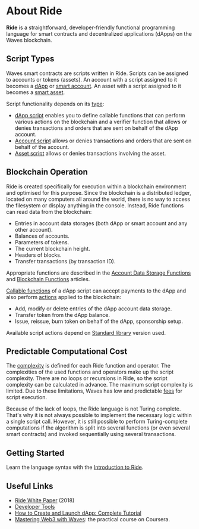 # About Ride

**Ride** is a straightforward, developer-friendly functional programming language for smart contracts and decentralized applications (dApps) on the Waves blockchain.

## Script Types

Waves smart contracts are scripts written in Ride. Scripts can be assigned to accounts or tokens (assets). An account with a script assigned to it becomes a [dApp](/en/building-apps/smart-contracts/what-is-a-dapp) or [smart account](/en/building-apps/smart-contracts/smart-account). An asset with a script assigned to it becomes a [smart asset](/en/building-apps/smart-contracts/smart-assets).

Script functionality depends on its [type](/en/ride/script):

* [dApp script](/en/ride/script/script-types/dapp-script) enables you to define сallable functions that can perform various actions on the blockchain and a verifier function that allows or denies transactions and orders that are sent on behalf of the dApp account.
* [Account script](/en/ride/script/script-types/account-script) allows or denies transactions and orders that are sent on behalf of the account.
* [Asset script](/en/ride/script/script-types/asset-script) allows or denies transactions involving the asset.

## Blockchain Operation

Ride is created specifically for execution within a blockchain environment and optimised for this purpose. Since the blockchain is a distributed ledger, located on many computers all around the world, there is no way to access the filesystem or display anything in the console. Instead, Ride functions can read data from the blockchain:

* Entries in account data storages (both dApp or smart account and any other account).
* Balances of accounts.
* Parameters of tokens.
* The current blockchain height.
* Headers of blocks.
* Transfer transactions (by transaction ID).

Appropriate functions are described in the [Account Data Storage Functions](/en/ride/functions/built-in-functions/account-data-storage-functions) and [Blockchain Functions](/en/ride/functions/built-in-functions/blockchain-functions) articles.

[Callable functions](/en/ride/functions/callable-function) of a dApp script can accept payments to the dApp and also perform [actions](/en/ride/structures/script-actions/readme) applied to the blockchain:

* Add, modify or delete entries of the dApp account data storage.
* Transfer token from the dApp balance.
* Issue, reissue, burn token on behalf of the dApp, sponsorship setup.

Available script actions depend on [Standard library](/en/ride/script/standard-library) version used.

## Predictable Computational Cost

The [complexity](/en/ride/base-concepts/complexity) is defined for each Ride function and operator. The complexities of the used functions and operators make up the script complexity. There are no loops or recursions in Ride, so the script complexity can be calculated in advance. The maximum script complexity is limited. Due to these limitations, Waves has low and predictable [fees](/en/blockchain/transaction/transaction-fee) for script execution.

Because of the lack of loops, the Ride language is not Turing complete. That's why it is not always possible to implement the necessary logic within a single script call. However, it is still possible to perform Turing-complete computations if the algorithm is split into several functions (or even several smart contracts) and invoked sequentially using several transactions.

## Getting Started

Learn the language syntax with the [Introduction to Ride](/en/ride/getting-started).

## Useful Links

* [Ride White Paper](https://wavesprotocol.org/files/docs/white_paper_waves_smart_contracts.pdf) (2018)
* [Developer Tools](/en/building-apps/smart-contracts/tools/)
* [How to Create and Launch dApp: Complete Tutorial](/en/building-apps/smart-contracts/writing-dapps)
* [Mastering Web3 with Waves](https://www.coursera.org/learn/mastering-web3-waves): the practical course on Coursera.

